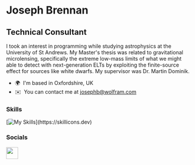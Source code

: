 # Joseph Brennan

## Technical Consultant

I took an interest in programming while studying astrophysics at the University of St Andrews.
My Master's thesis was related to gravitational microlensing, specifically the extreme low-mass limits of what we might able to detect with next-generation ELTs by exploiting the finite-source effect for sources like white dwarfs. My supervisor was Dr. Martin Dominik.

- 🌍  I'm based in Oxfordshire, UK
- ✉️  You can contact me at [josephb@wolfram.com](mailto:josephb@wolfram.com)

### Skills

[![My Skills](https://skillicons.dev/icons?i=aws,bitbucket,docker,git,jquery,py,sqlite,vscode,)](https://skillicons.dev)

### Socials

<p align="left">
  <a href="https://www.linkedin.com/in/jbren1" target="_blank" rel="noreferrer">
    <picture>
      <source media="(prefers-color-scheme: dark)" srcset="https://raw.githubusercontent.com/danielcranney/readme-generator/main/public/icons/socials/linkedin-dark.svg" />
      <source media="(prefers-color-scheme: light)" srcset="https://raw.githubusercontent.com/danielcranney/readme-generator/main/public/icons/socials/linkedin.svg" />
      <img src="https://raw.githubusercontent.com/danielcranney/readme-generator/main/public/icons/socials/linkedin.svg" width="32" height="32" />
    </picture>
  </a>
</p>
